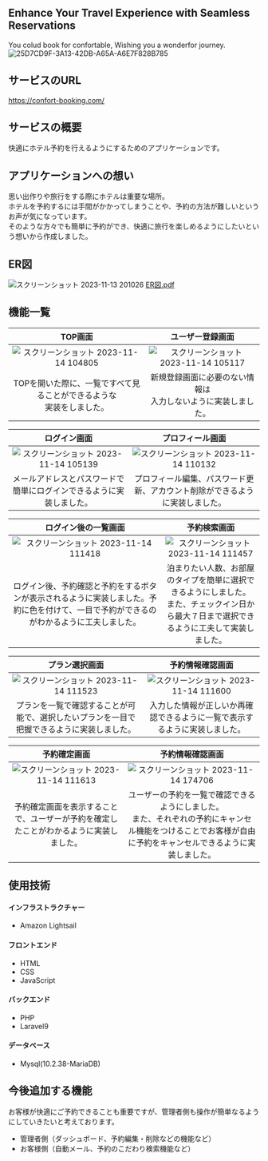## Enhance Your Travel Experience with Seamless Reservations
You colud book for confortable, Wishing you a wonderfor journey.
![25D7CD9F-3A13-42DB-A65A-A6E7F828B785](https://github.com/shobidayo/new_repository/assets/142150831/624a1278-979e-4cd1-b73e-ca76085cfb16)


## サービスのURL
https://confort-booking.com/

## サービスの概要
快適にホテル予約を行えるようにするためのアプリケーションです。

## アプリケーションへの想い
思い出作りや旅行をする際にホテルは重要な場所。  
ホテルを予約するには手間がかかってしまうことや、予約の方法が難しいというお声が気になっています。  
そのような方々でも簡単に予約ができ、快適に旅行を楽しめるようにしたいという想いから作成しました。


## ER図
![スクリーンショット 2023-11-13 201026](https://github.com/shobidayo/new_repository/assets/142150831/8d27762a-e8a1-432e-95e0-02ab50db7696)
[ER図.pdf](https://github.com/shobidayo/new_repository/files/13334140/ER.pdf)

## 機能一覧
| TOP画面  | ユーザー登録画面 |
| :---: | :---: | 
| ![スクリーンショット 2023-11-14 104805](https://github.com/shobidayo/new_repository/assets/142150831/e8e58352-ef36-433c-96cd-25d21bd8111a) | ![スクリーンショット 2023-11-14 105117](https://github.com/shobidayo/new_repository/assets/142150831/55ae4a66-4752-4203-817e-251bb23b4bdf)
| TOPを開いた際に、一覧ですべて見ることができるような<br>実装をしました。 |新規登録画面に必要のない情報は<br>入力しないように実装しました。|  

| ログイン画面  | プロフィール画面 |
| :---: | :---: |
|![スクリーンショット 2023-11-14 105139](https://github.com/shobidayo/new_repository/assets/142150831/0c8336c5-0caf-4469-a887-668de8cd8508)|![スクリーンショット 2023-11-14 110132](https://github.com/shobidayo/new_repository/assets/142150831/94045d40-8dea-49a2-ae80-7a474558866d)|
| メールアドレスとパスワードで簡単にログインできるように実装しました。 |プロフィール編集、パスワード更新、アカウント削除ができるように実装しました。|  

| ログイン後の一覧画面  | 予約検索画面 |
| :---: | :---: |
|![スクリーンショット 2023-11-14 111418](https://github.com/shobidayo/new_repository/assets/142150831/4191b60b-8187-44e6-8d21-ff3beb8ed2e2)|![スクリーンショット 2023-11-14 111457](https://github.com/shobidayo/new_repository/assets/142150831/6374d85e-c5a0-4856-b7c0-81a51641bc4e)|
|ログイン後、予約確認と予約をするボタンが表示されるように実装しました。予約に色を付けて、一目で予約ができるのがわかるように工夫しました。|泊まりたい人数、お部屋のタイプを簡単に選択できるようにしました。<br>また、チェックイン日から最大７日まで選択できるように工夫して実装しました。|  

|プラン選択画面|予約情報確認画面|
| :---: | :---: |
|![スクリーンショット 2023-11-14 111523](https://github.com/shobidayo/new_repository/assets/142150831/a5351aca-8a01-4881-b44d-0eee9287daab)|![スクリーンショット 2023-11-14 111600](https://github.com/shobidayo/new_repository/assets/142150831/b58be372-d062-48a8-bb0b-ff765870f112)|
|プランを一覧で確認することが可能で、選択したいプランを一目で把握できるように実装しました。|入力した情報が正しいか再確認できるように一覧で表示するように実装しました。|　　

|予約確定画面|予約情報確認画面|
| :---: | :---: |
|![スクリーンショット 2023-11-14 111613](https://github.com/shobidayo/new_repository/assets/142150831/704447b9-b20a-40fa-bc95-79ea5b4c2721)|![スクリーンショット 2023-11-14 174706](https://github.com/shobidayo/new_repository/assets/142150831/dd62adc3-f1f1-40d2-bbbc-09fbd3c9b3a4)|
|予約確定画面を表示することで、ユーザーが予約を確定したことがわかるように実装しました。|ユーザーの予約を一覧で確認できるようにしました。<br>また、それぞれの予約にキャンセル機能をつけることでお客様が自由に予約をキャンセルできるように実装しました。|

## 使用技術
#### インフラストラクチャー
- Amazon Lightsail
#### フロントエンド
- HTML
- CSS
- JavaScript
#### バックエンド
- PHP 
- Laravel9
#### データベース
- Mysql(10.2.38-MariaDB)

## 今後追加する機能
お客様が快適にご予約できることも重要ですが、管理者側も操作が簡単なるようにしていきたいと考えております。

- 管理者側（ダッシュボード、予約編集・削除などの機能など）
- お客様側（自動メール、予約のこだわり検索機能など）